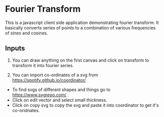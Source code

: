 # Fourier Transform
This is a javascript client side application demonstrating fourier transform.
It basically converts series of points to a combination of various frequencies of sines and cosines.

## Inputs

1. You can draw anything on the first canvas and click on transform to transform it into fourier series.

2. You can import co-ordinates of a svg from https://spotify.github.io/coordinator/

* To find svgs of different shapes and things go to https://www.svgrepo.com/ .
* Click on edit vector and select small thickness.
* Click on copy svg to copy the svg and paste it into coordinator to get it's co-oridnates.